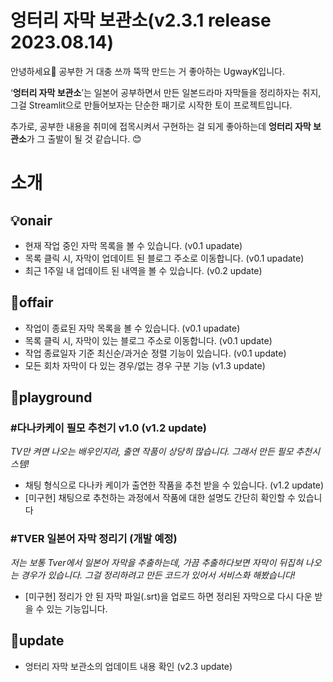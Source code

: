 # 엉터리 자막 보관소(v2.3.1 release 2023.08.14)

안녕하세요🙂 공부한 거 대충 쓰까 뚝딱 만드는 거 좋아하는 UgwayK입니다. 

‘**엉터리 자막 보관소**’는 일본어 공부하면서 만든 일본드라마 자막들을 정리하자는 취지, 그걸 Streamlit으로 만들어보자는 단순한 패기로 시작한 토이 프로젝트입니다. 

추가로, 공부한 내용을 취미에 접목시켜서 구현하는 걸 되게 좋아하는데 **엉터리 자막 보관소**가 그 출발이 될 것 같습니다. 😊

# 소개

## 💡onair

- 현재 작업 중인 자막 목록을 볼 수 있습니다. (v0.1 upadate)
- 목록 클릭 시, 자막이 업데이트 된 블로그 주소로 이동합니다. (v0.1 upadate)
- 최근 1주일 내 업데이트 된 내역을 볼 수 있습니다. (v0.2 update)

## 🎉offair

- 작업이 종료된 자막 목록을 볼 수 있습니다. (v0.1 upadate)
- 목록 클릭 시, 자막이 있는 블로그 주소로 이동합니다. (v0.1 update)
- 작업 종료일자 기준 최신순/과거순 정렬 기능이 있습니다. (v0.1 update)
- 모든 회차 자막이 다 있는 경우/없는 경우 구분 기능 (v1.3 update)

## 🎈playground

### #다나카케이 필모 추천기 v1.0 (v1.2 update)

*TV만 켜면 나오는 배우인지라, 출연 작품이 상당히 많습니다. 그래서 만든 필모 추천시스템!*

- 채팅 형식으로 다나카 케이가 출연한 작품을 추천 받을 수 있습니다. (v1.2 update)
- [미구현] 채팅으로 추천하는 과정에서 작품에 대한 설명도 간단히 확인할 수 있습니다

### #TVER 일본어 자막 정리기 (개발 예정)

*저는 보통 Tver에서 일본어 자막을 추출하는데, 가끔 추출하다보면 자막이 뒤집혀 나오는 경우가 있습니다. 그걸 정리하려고 만든 코드가 있어서 서비스화 해봤습니다!*

- [미구현] 정리가 안 된 자막 파일(.srt)을 업로드 하면 정리된 자막으로 다시 다운 받을 수 있는 기능입니다.

## 📌update
- 엉터리 자막 보관소의 업데이트 내용 확인 (v2.3 update)
